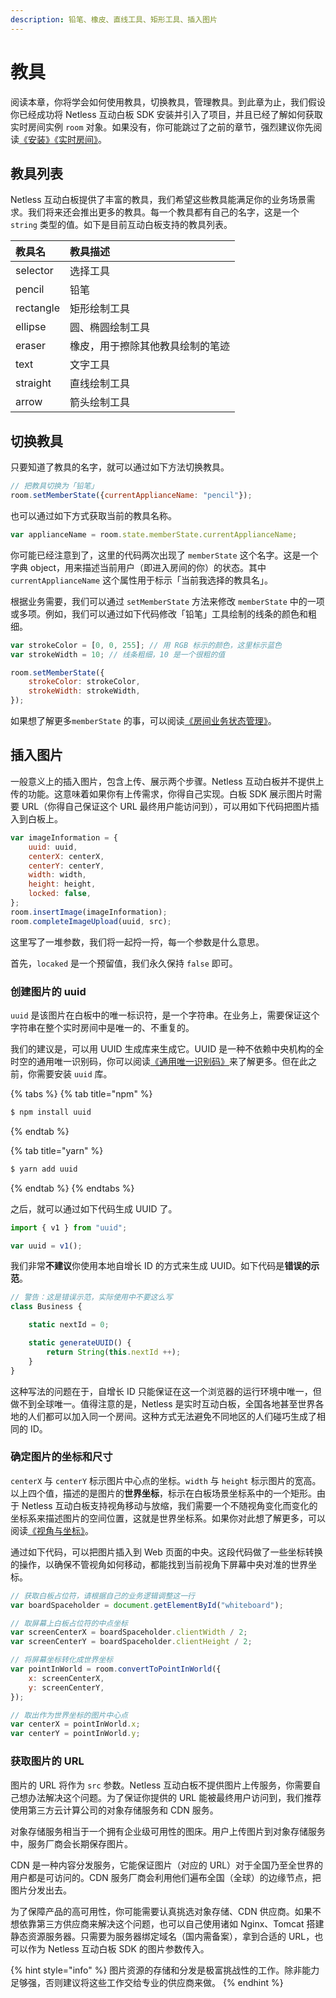 ```yaml
---
description: 铅笔、橡皮、直线工具、矩形工具、插入图片
---
```


# 教具

阅读本章，你将学会如何使用教具，切换教具，管理教具。到此章为止，我们假设你已经成功将 Netless 互动白板 SDK 安装并引入了项目，并且已经了解如何获取实时房间实例 `room` 对象。如果没有，你可能跳过了之前的章节，强烈建议你先阅读[《安装》](https://developer.netless.link/javascript/advanced-tutorial/installation)[《实时房间》](https://developer.netless.link/javascript/advanced-tutorial/realtime-room)。

## 教具列表

Netless 互动白板提供了丰富的教具，我们希望这些教具能满足你的业务场景需求。我们将来还会推出更多的教具。每一个教具都有自己的名字，这是一个 `string` 类型的值。如下是目前互动白板支持的教具列表。

| 教具名 | 教具描述 |
| :--- | :--- |
| selector | 选择工具 |
| pencil | 铅笔 |
| rectangle | 矩形绘制工具 |
| ellipse | 圆、椭圆绘制工具 |
| eraser | 橡皮，用于擦除其他教具绘制的笔迹 |
| text | 文字工具 |
| straight | 直线绘制工具 |
| arrow | 箭头绘制工具 |

## 切换教具

只要知道了教具的名字，就可以通过如下方法切换教具。

```javascript
// 把教具切换为「铅笔」
room.setMemberState({currentApplianceName: "pencil"});
```

也可以通过如下方式获取当前的教具名称。

```javascript
var applianceName = room.state.memberState.currentApplianceName;
```

你可能已经注意到了，这里的代码两次出现了 `memberState` 这个名字。这是一个字典 object，用来描述当前用户（即进入房间的你）的状态。其中 `currentApplianceName` 这个属性用于标示「当前我选择的教具名」。

根据业务需要，我们可以通过 `setMemberState` 方法来修改 `memberState` 中的一项或多项。例如，我们可以通过如下代码修改「铅笔」工具绘制的线条的颜色和粗细。

```javascript
var strokeColor = [0, 0, 255]; // 用 RGB 标示的颜色，这里标示蓝色
var strokeWidth = 10; // 线条粗细，10 是一个很粗的值

room.setMemberState({
    strokeColor: strokeColor,
    strokeWidth: strokeWidth,
});
```

如果想了解更多`memberState` 的事，可以阅读[《房间业务状态管理》](https://developer.netless.link/documents/client/room-business-state-management)。

## 插入图片

一般意义上的插入图片，包含上传、展示两个步骤。Netless 互动白板并不提供上传的功能。这意味着如果你有上传需求，你得自己实现。白板 SDK 展示图片时需要 URL（你得自己保证这个 URL 最终用户能访问到），可以用如下代码把图片插入到白板上。

```javascript
var imageInformation = {
    uuid: uuid,
    centerX: centerX,
    centerY: centerY,
    width: width,
    height: height,
    locked: false,
};
room.insertImage(imageInformation);
room.completeImageUpload(uuid, src);
```

这里写了一堆参数，我们将一起捋一捋，每一个参数是什么意思。

首先，`locaked` 是一个预留值，我们永久保持 `false` 即可。

### 创建图片的 uuid

`uuid` 是该图片在白板中的唯一标识符，是一个字符串。在业务上，需要保证这个字符串在整个实时房间中是唯一的、不重复的。

我们的建议是，可以用 UUID 生成库来生成它。UUID 是一种不依赖中央机构的全时空的通用唯一识别码，你可以阅读[《通用唯一识别码》](https://zh.wikipedia.org/wiki/%E9%80%9A%E7%94%A8%E5%94%AF%E4%B8%80%E8%AF%86%E5%88%AB%E7%A0%81)来了解更多。但在此之前，你需要安装 `uuid` 库。

{% tabs %}
{% tab title="npm" %}
```bash
$ npm install uuid
```
{% endtab %}

{% tab title="yarn" %}
```bash
$ yarn add uuid
```
{% endtab %}
{% endtabs %}

之后，就可以通过如下代码生成 UUID 了。

```javascript
import { v1 } from "uuid";

var uuid = v1();
```

我们非常**不建议**你使用本地自增长 ID 的方式来生成 UUID。如下代码是**错误的示范**。

```javascript
// 警告：这是错误示范，实际使用中不要这么写
class Business {

    static nextId = 0;

    static generateUUID() {
        return String(this.nextId ++);
    }
}
```

这种写法的问题在于，自增长 ID 只能保证在这一个浏览器的运行环境中唯一，但做不到全球唯一。值得注意的是，Netless 是实时互动白板，全国各地甚至世界各地的人们都可以加入同一个房间。这种方式无法避免不同地区的人们碰巧生成了相同的 ID。

### 确定图片的坐标和尺寸

`centerX` 与 `centerY` 标示图片中心点的坐标。`width` 与 `height` 标示图片的宽高。以上四个值，描述的是图片的**世界坐标**，标示在白板场景坐标系中的一个矩形。由于 Netless 互动白板支持视角移动与放缩，我们需要一个不随视角变化而变化的坐标系来描述图片的空间位置，这就是世界坐标系。如果你对此想了解更多，可以阅读[《视角与坐标》](https://developer.netless.link/documents/client/view-and-coordinates)。

通过如下代码，可以把图片插入到 Web 页面的中央。这段代码做了一些坐标转换的操作，以确保不管视角如何移动，都能找到当前视角下屏幕中央对准的世界坐标。

```javascript
// 获取白板占位符，请根据自己的业务逻辑调整这一行
var boardSpaceholder = document.getElementById("whiteboard");

// 取屏幕上白板占位符的中点坐标
var screenCenterX = boardSpaceholder.clientWidth / 2;
var screenCenterY = boardSpaceholder.clientHeight / 2;

// 将屏幕坐标转化成世界坐标
var pointInWorld = room.convertToPointInWorld({
    x: screenCenterX,
    y: screenCenterY,
});

// 取出作为世界坐标的图片中心点
var centerX = pointInWorld.x;
var centerY = pointInWorld.y;
```

### 获取图片的 URL

图片的 URL 将作为 `src` 参数。Netless 互动白板不提供图片上传服务，你需要自己想办法解决这个问题。为了保证你提供的 URL 能被最终用户访问到，我们推荐使用第三方云计算公司的对象存储服务和 CDN 服务。

对象存储服务相当于一个拥有企业级可用性的图床。用户上传图片到对象存储服务中，服务厂商会长期保存图片。

CDN 是一种内容分发服务，它能保证图片（对应的 URL）对于全国乃至全世界的用户都是可访问的。CDN 服务厂商会利用他们遍布全国（全球）的边缘节点，把图片分发出去。

为了保障产品的高可用性，你可能需要认真挑选对象存储、CDN 供应商。如果不想依靠第三方供应商来解决这个问题，也可以自己使用诸如 Nginx、Tomcat 搭建静态资源服务器。只需要为服务器绑定域名（国内需备案），拿到合适的 URL，也可以作为 Netless 互动白板 SDK 的图片参数传入。

{% hint style="info" %}
图片资源的存储和分发是极富挑战性的工作。除非能力足够强，否则建议将这些工作交给专业的供应商来做。
{% endhint %}

